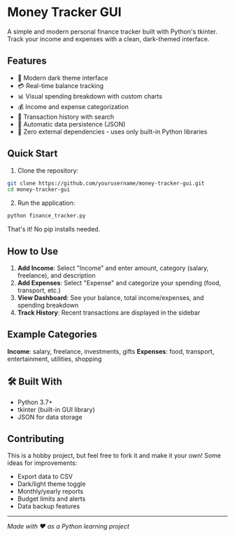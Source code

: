 #  Money Tracker GUI

A simple and modern personal finance tracker built with Python's tkinter. Track your income and expenses with a clean, dark-themed interface.



##  Features
  
- 🎨 Modern dark theme interface
- 💳 Real-time balance tracking
- 📊 Visual spending breakdown with custom charts
- 💰 Income and expense categorization
- 📝 Transaction history with search
- 💾 Automatic data persistence (JSON)
- 🚀 Zero external dependencies - uses only built-in Python libraries

##  Quick Start 


1. Clone the repository:
```bash
git clone https://github.com/yourusername/money-tracker-gui.git
cd money-tracker-gui
```

2. Run the application:
```bash
python finance_tracker.py
```

That's it! No pip installs needed.




##  How to Use

1. **Add Income**: Select "Income" and enter amount, category (salary, freelance), and description
2. **Add Expenses**: Select "Expense" and categorize your spending (food, transport, etc.)
3. **View Dashboard**: See your balance, total income/expenses, and spending breakdown
4. **Track History**: Recent transactions are displayed in the sidebar

##  Example Categories

**Income**: salary, freelance, investments, gifts
**Expenses**: food, transport, entertainment, utilities, shopping

## 🛠️ Built With

- Python 3.7+
- tkinter (built-in GUI library)
- JSON for data storage


##  Contributing

This is a hobby project, but feel free to fork it and make it your own! Some ideas for improvements:

- Export data to CSV
- Dark/light theme toggle
- Monthly/yearly reports
- Budget limits and alerts
- Data backup features

---

*Made with ❤️ as a Python learning project*
